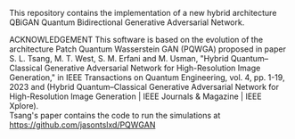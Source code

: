This repository contains the implementation of a new hybrid architecture QBiGAN Quantum Bidirectional Generative Adversarial Network.

ACKNOWLEDGEMENT 
This software is based on the evolution of the architecture Patch Quantum Wasserstein GAN (PQWGA) proposed 
in paper S. L. Tsang, M. T. West, S. M. Erfani and M. Usman, "Hybrid Quantum–Classical Generative Adversarial Network for High-Resolution Image Generation," in IEEE Transactions on Quantum Engineering, vol. 4, pp. 1-19, 2023 and
(Hybrid Quantum–Classical Generative Adversarial Network for High-Resolution Image Generation | IEEE Journals & Magazine | IEEE Xplore).   
Tsang's paper contains the code to run the simulations at https://github.com/jasontslxd/PQWGAN 
